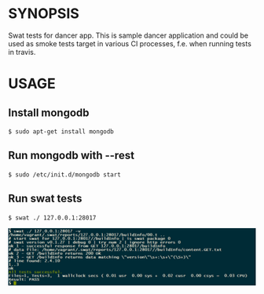 # SYNOPSIS

Swat tests for dancer app. This is sample dancer application and could be used as smoke tests target in various
CI processes, f.e. when running tests in travis.

# USAGE

## Install mongodb

    $ sudo apt-get install mongodb

## Run mongodb with --rest 

    $ sudo /etc/init.d/mongodb start
    
## Run swat tests

    $ swat ./ 127.0.0.1:28017    


![output](../images/mongodb-http.png "output")


